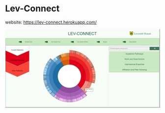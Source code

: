 # Lev-Connect

website: https://lev-connect.herokuapp.com/

![Image of Lev-Connect](static/img/background/background.jpg)